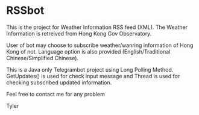 # RSSbot
This is the project for Weather Information RSS feed (XML).
The Weather Information is retreived from Hong Kong Gov Observatory.

User of bot may choose to subscribe weather/wanring information of Hong Kong of not.
Language option is also provided (English/Traditional Chinese/Simplified Chinese).

This is a Java only Telegrambot project using Long Polling Method.
GetUpdates() is used for check input message and Thread is used for checking subscribed updated information.

Feel free to contact me for any problem

Tyler
